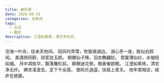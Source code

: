 ```yaml
---
title: 御风游
date: 2020-08-31
categories: 古体诗
tags:
  - 古风
  - 豁达
description: 江澄如素练，清空净无纤。
---
```


沧海一叶舟，往来天地间。
回风时弄雪，吹笛镜湖边。
湖心亭一座，胜似白鸥闲。
美酒频将斟，琼浆驻玉颜。
婀娜仙子降，羽衣舞翩跹。
霓裳薄似纱，水袖轻如烟。
月中凋桂华，飘落雕栏前。
醉眼迷花倒，暗香催欲眠。
江澄如素练，清空净无纤。
拂衣凌波去，足下千朵莲。
御风乐逍遥，扶摇上青天。
他年君相访，结庐在绝巅。